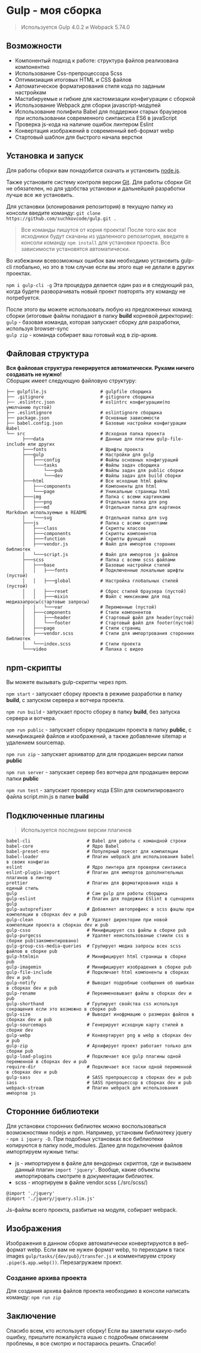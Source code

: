 # Gulp - моя сборка

> Используется Gulp 4.0.2 и Webpack 5.74.0

## Возможности
- Компонентый подход к работе: структура файлов реализована компонентно
- Использование Css-препроцессора Sсss
- Оптимизиация итоговых HTML и CSS файлов
- Автоматическое форматирования стиля кода по заданым настройкам  
- Мастабируемые и гибкие для кастомизации конфигурации с сборкой
- Использование Webpack для сборки javascript-модулей
- Использование полифила Babel для поддержки старых браузеров при использовании современного синтаксиса ES6 в javaScript
- Проверка js-кода на наличие ошибок линтером Eslint
- Конвертация изображений в современный веб-формат webp
- Стартовый шаблон для быстрого начала верстки


## Установка и запуск
Для работы сборки вам понадобится скачать и установить [node.js](https://nodejs.org).

Также установите систему контроля версии [Git](https://git-scm.com/downloads). Для работы сборки Git не обязателен, но для удобства установки и дальнейшей разработки лучше все же установить.

Для установки (клонирования репозитория) в текущую папку из консоли введите команду: ```git clone https://github.com/suchkovcode/gulp.git .```

> Все команды пишутся от корня проекта!
После того как все исходники будут скачаны из удаленного репозитория, введите в консоли команду ```npm install``` для установки проекта. Все зависимости установятся автоматически. 

Во избежании всевозможных ошибок вам необходимо установить gulp-cli глобально, но это в том случае если вы этого еще не делали в других проектах.

```npm i gulp-cli -g```
Эта процедура делается один раз и в следующий раз, когда будете разворачивать новый проект повторять эту команду не потребуется.

После этого вы можете использовать любую из предложенных команд сборки (итоговые файлы попадают в папку __build__ корневой директории): <br>
`gulp` - базовая команда, которая запускает сборку для разработки, используя browser-sync  
`gulp zip` - команда собирает ваш готовый код в zip-архив.  



## Файловая структура
**Вся файловая структура генерируется автоматически. Руками ничего создавать не нужно!**  
Сборщик имеет следующую файловую структуру:  
```
├── gulpfile.js                    # gulpfile сборщика  
├── .gitignore                     # gitignore сборщика  
├── .eslintrc.json                 # eslintrc конфигурации(по умолчанию пустой)  
├── .eslintignore                  # eslintignore сборщика  
├── package.json                   # Основные зависимости  
├── babel.config.json              # Базовые настройки конфигурации Babel 
└── src                            # Исходная папка проекта  
      ├───data                     # Данные для плагины gulp-file-include или других  
      ├───fonts                    # Шрифты проекта  
      ├───gulp                     # Настройки для gulp  
      │   ├───config               # Файлы основных конфигураций  
      │   └───tasks                # Файлы задач сборщика  
      │       └───pub              # Файлы задач для public сборки    
      │       └───dev              # Файлы задач для build сборки    
      ├───html                     # Все исходные html файлы  
      │   ├───components           # Компоненты для html  
      │   └───page                 # Уникальные страницы html  
      ├───img                      # Папка с всеми картинками  
      │   ├───png                  # Отдельная папка для png  
      │   ├───md                   # Отдельная папка для картинок Markdown используемые в README  
      │   └───svg                  # Отдельная папка для svg  
      ├───js                       # Папка с всеми скриптами  
      │   ├───class                # Скрипты классов  
      │   ├───components           # Скрипты компонентов  
      │   ├───function             # Скрипты функций  
      │   ├───vendor.js            # Файл для импортов стороних библиотек   
      │   └───script.js            # Файл для импортов js файлов  
      ├───scss                     # Папка с всеми scss файлами  
      │   ├───base                 # Базовые настройки стилей   
      │   │   ├───fonts            # Подключенные локальные шрифты (пустой)  
      │   │   ├───global           # Настройка глобальных стилей (пустой)  
      │   │   ├───reset            # Сброс стилей браузера (пустой)  
      │   │   ├───mixin            # Файл с миксинами для под медиазапросы(стартовые запросы)  
      │   │   └───var              # Переменные (пустой) 
      │   ├───components           # Стили компонентов  
      │   │   ├───header           # Стартовый файл для header(пустой)  
      │   │   └───footer           # Стартовый файл для footer(пустой)  
      │   ├───page                 # Стили страниц  
      │   ├───vendor.scss          # Стили для импортрования сторонних библиотек  
      │   └───index.scss           # Стили проекта   
      └───video                    # Папака с видео   
```
  

## npm-скрипты  

Вы можете вызывать gulp-скрипты через npm.  

`npm start` - запускает сборку проекта в режиме разработки в папку __build__, с запуском сервера и вотчера проекта.  

`npm run build` - запускает просто сборку в папку __build__, без запуска сервера и вотчера.  

`npm run public` - запускает сборку продакшен проекта в папку __public__,  с минификацией файлов и изображений, а также добавление sitemap и удалением sourcemap.  

`npm run zip` - запускает архиватор для для продакшен версии папки __public__  

`npm run server` - запускает сервер без вотчера для продакшен версии папки __public__  

`npm run test` - запускает проверку кода ESlin для скомпилированого файла script.min.js в папке __build__ 


## Подключенные плагины   
> Используется последнии версии плагинов
```
babel-cli                     # Babel для работы с командной строки  
babel-core                    # Ядро Babel  
babel-preset-env              # Популярный пресет для компиляции  
babel-loader                  # Плагин webpack для использования babel в своих конфигах  
eslint                        # Ядро линтера для проверки синтакиса  
eslint-plugin-import          # Плагин для импортов дополнительных плагинов в линтер  
prettier                      # Плагин для форматирования кода в единый стиль  
gulp                          # Сам gulp для работы сборщика  
gulp-eslint                   # Плагин для подержки ESlint в сценариях gulp 
gulp-autoprefixer             # Добавляет автопрефикс в scss фацлы при компеляции в сборках dev и pub  
gulp-clean                    # Удаляет директории при новой компеляции проекта в сборках dev и pub  
gulp-csso                     # Минифицирует css файлы в сборке pub  
gulp-purgecss                 # Удаляет неиспользованые стиили css в сборке pub(закоментировано)  
gulp-group-css-media-queries  # Групирует медиа запросы всех scss файлов в сборке pub  
gulp-htmlmin                  # Минифицирует html страницы в сборке pub  
gulp-imagemin                 # Минифицирует изобрадения в сборке pub  
gulp-file-include             # Подключает html компоненты в сборках dev и pub  
gulp-notify                   # Выводит подробные сообщения об ошибках в сборках dev и pub  
gulp-rename                   # Переименовывает файлы в сборках dev и pub  
gulp-shorthand                # Групирует свойства css используя сокращения если это возможно в сборке pub  
gulp-size                     # Выводит инофрмацию о размерах файлов в сборках dev и pub  
gulp-sourcemaps               # Генерирует исходную карту стилей в сборке dev  
gulp-webp                     # Конвертирует png в webp в сборках dev и pub  
gulp-zip                      # Архифирует проект работает только для сборки pub  
gulp-load-plugins             # Подключает все gulp плагины одной переменной в сборках dev и pub  
require-dir                   # Подключает все таски одной переменной  в сборках dev и pub  
gulp-sass                     # SASS препроцессор в сборках dev и pub  
sass                          # SASS препроцессор в сборках dev и pub  
webpack-stream                # Плагин webpack для использования импортов js  

```


## Сторонние библиотеки
Для установки сторонних библиотек можно воспользоваться возможностями nodejs и npm. Например, установим библиотеку jquery - ```npm i jquery -D```. При подобных установках все библиотеки копируются в папку node_modules. Далее для подключения файлов импортируем нужные типы: 
- js - импортируем в файле для вендорных скриптов, где и вызываем данный плагин ```import 'jquery'```. Вообще, какие объекты импортировать смотрите в документации библиотек.
- scss - ипортируем в файле vendor.scss (./src/scss/)
 ``` 
 @import './jquery'
 @import './jquery/jquery.slim.js'
 ```
Js-файлы всего проекта, разбитые на модуля, собирает webpack. 

## Изображения
Изображения в данном сборке автоматически конвертируются в веб-формат webp. Если вам не нужен формат webp, то переходим в таск images ```gulp/tasks/{dev/pub}/transfer.js``` и комментируем строку ```.pipe($.app.webp())```. Перезагружаем проект. 


### Создание архива проекта
Для создания архива файлов проекта необходимо в консоли написать команду:
```npm run zip```


## Заключение
Спасибо всем, кто использует сборку! Если вы заметили какую-либо ошибку, пришлите пожалуйста ишью с подробным описанием проблемы, я все смотрю и постараюсь решить. Спасибо!